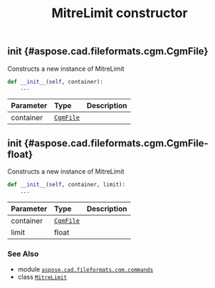 ﻿---
title: MitreLimit constructor
second_title: Aspose.CAD for Python via .NET API References
description: 
type: docs
weight: 10
url: /python-net/aspose.cad.fileformats.cgm.commands/mitrelimit/__init__/
is_root: false
---

## __init__ {#aspose.cad.fileformats.cgm.CgmFile}

Constructs a new instance of MitreLimit



```python
def __init__(self, container):
    ...
```


| Parameter | Type | Description |
| :- | :- | :- |
| container | [`CgmFile`](/cad/python-net/aspose.cad.fileformats.cgm/cgmfile) |  |


## __init__ {#aspose.cad.fileformats.cgm.CgmFile-float}

Constructs a new instance of MitreLimit



```python
def __init__(self, container, limit):
    ...
```


| Parameter | Type | Description |
| :- | :- | :- |
| container | [`CgmFile`](/cad/python-net/aspose.cad.fileformats.cgm/cgmfile) |  |
| limit | float |  |



### See Also
* module [`aspose.cad.fileformats.cgm.commands`](../../)
* class [`MitreLimit`](/cad/python-net/aspose.cad.fileformats.cgm.commands/mitrelimit)
